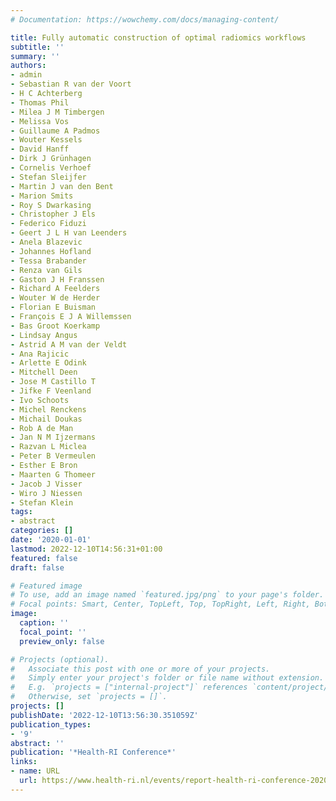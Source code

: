 ```yaml
---
# Documentation: https://wowchemy.com/docs/managing-content/

title: Fully automatic construction of optimal radiomics workflows
subtitle: ''
summary: ''
authors:
- admin
- Sebastian R van der Voort
- H C Achterberg
- Thomas Phil
- Milea J M Timbergen
- Melissa Vos
- Guillaume A Padmos
- Wouter Kessels
- David Hanff
- Dirk J Grünhagen
- Cornelis Verhoef
- Stefan Sleijfer
- Martin J van den Bent
- Marion Smits
- Roy S Dwarkasing
- Christopher J Els
- Federico Fiduzi
- Geert J L H van Leenders
- Anela Blazevic
- Johannes Hofland
- Tessa Brabander
- Renza van Gils
- Gaston J H Franssen
- Richard A Feelders
- Wouter W de Herder
- Florian E Buisman
- François E J A Willemssen
- Bas Groot Koerkamp
- Lindsay Angus
- Astrid A M van der Veldt
- Ana Rajicic
- Arlette E Odink
- Mitchell Deen
- Jose M Castillo T
- Jifke F Veenland
- Ivo Schoots
- Michel Renckens
- Michail Doukas
- Rob A de Man
- Jan N M Ijzermans
- Razvan L Miclea
- Peter B Vermeulen
- Esther E Bron
- Maarten G Thomeer
- Jacob J Visser
- Wiro J Niessen
- Stefan Klein
tags:
- abstract
categories: []
date: '2020-01-01'
lastmod: 2022-12-10T14:56:31+01:00
featured: false
draft: false

# Featured image
# To use, add an image named `featured.jpg/png` to your page's folder.
# Focal points: Smart, Center, TopLeft, Top, TopRight, Left, Right, BottomLeft, Bottom, BottomRight.
image:
  caption: ''
  focal_point: ''
  preview_only: false

# Projects (optional).
#   Associate this post with one or more of your projects.
#   Simply enter your project's folder or file name without extension.
#   E.g. `projects = ["internal-project"]` references `content/project/deep-learning/index.md`.
#   Otherwise, set `projects = []`.
projects: []
publishDate: '2022-12-10T13:56:30.351059Z'
publication_types:
- '9'
abstract: ''
publication: '*Health-RI Conference*'
links:
- name: URL
  url: https://www.health-ri.nl/events/report-health-ri-conference-2020
---
```

